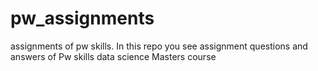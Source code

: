 # pw_assignments
assignments of pw skills.
In this repo you see assignment questions and answers of Pw skills data science Masters course
